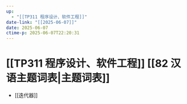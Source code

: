 ```yaml
---
up:
  - "[[TP311 程序设计、软件工程]]"
date-link: "[[2025-06-07]]"
date: 2025-06-07
ctime-p: 2025-06-07T22:20:31
---
```


# [[TP311 程序设计、软件工程]] [[82 汉语主题词表|主题词表]]

- [[迭代器]]

